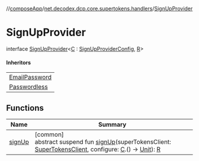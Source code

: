 //[composeApp](../../../index.md)/[net.decodex.dcp.core.supertokens.handlers](../index.md)/[SignUpProvider](index.md)

# SignUpProvider

interface [SignUpProvider](index.md)&lt;[C](index.md) : [SignUpProviderConfig](../-sign-up-provider-config/index.md), [R](index.md)&gt;

#### Inheritors

| |
|---|
| [EmailPassword](../../net.decodex.dcp.core.supertokens.recipes.emailpassword/-email-password/index.md) |
| [Passwordless](../../net.decodex.dcp.core.supertokens.recipes.passwordless/-passwordless/index.md) |

## Functions

| Name | Summary |
|---|---|
| [signUp](sign-up.md) | [common]<br>abstract suspend fun [signUp](sign-up.md)(superTokensClient: [SuperTokensClient](../../net.decodex.dcp.core.supertokens/-super-tokens-client/index.md), configure: [C](index.md).() -&gt; [Unit](https://kotlinlang.org/api/latest/jvm/stdlib/kotlin/-unit/index.html)): [R](index.md) |
